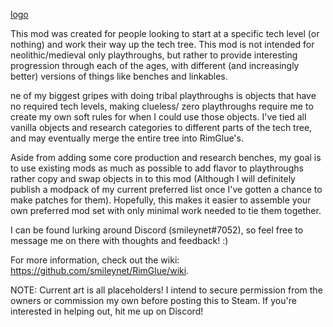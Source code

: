 [logo](https://github.com/smileynet/RimGlue/blob/master/About/Preview.png)

This mod was created for people looking to start at a specific tech level (or nothing) and work their way up the tech tree. This mod is not intended for neolithic/medieval only playthroughs, but rather to provide interesting progression through each of the ages, with different (and increasingly better) versions of things like benches and linkables.

ne of my biggest gripes with doing tribal playthroughs is objects that have no required tech levels, making clueless/ zero playthroughs require me to create my own soft rules for when I could use those objects. I've tied all vanilla objects and research categories to different parts of the tech tree, and may eventually merge the entire tree into RimGlue's.
			
Aside from adding some core production and research benches, my goal is to use existing mods as much as possible to add flavor to playthroughs rather copy and swap objects in to this mod (Although I will definitely publish a modpack of my current preferred list once I've gotten a chance to make patches for them). Hopefully, this makes it easier to assemble your own preferred mod set with only minimal work needed to tie them together.
		
I can be found lurking around Discord (smileynet#7052), so feel free to message me on there with thoughts and feedback! :)

For more information, check out the wiki: https://github.com/smileynet/RimGlue/wiki.

NOTE: Current art is all placeholders! I intend to secure permission from the owners or commission my own before posting this to Steam. If you're interested in helping out, hit me up on Discord!
	
